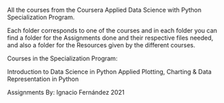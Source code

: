 All the courses from the Coursera Applied Data Science with Python Specialization Program.

Each folder corresponds to one of the courses and in each folder you can find a folder for the Assignments done and their respective files needed, and also a folder for the Resources given by the different courses.

Courses in the Specialization Program:

Introduction to Data Science in Python 
Applied Plotting, Charting & Data Representation in Python

Assignments By: Ignacio Fernández
2021
